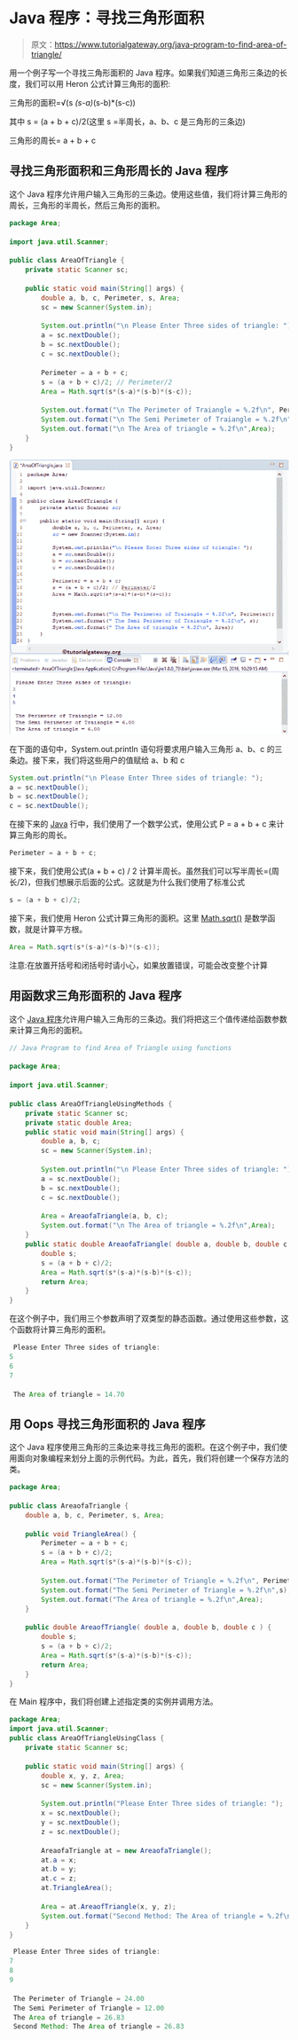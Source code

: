 # Java 程序：寻找三角形面积

> 原文：<https://www.tutorialgateway.org/java-program-to-find-area-of-triangle/>

用一个例子写一个寻找三角形面积的 Java 程序。如果我们知道三角形三条边的长度，我们可以用 Heron 公式计算三角形的面积:

三角形的面积=√(s *(s-a)*(s-b)*(s-c))

其中 s = (a + b + c)/2(这里 s =半周长，a、b、c 是三角形的三条边)

三角形的周长= a + b + c

## 寻找三角形面积和三角形周长的 Java 程序

这个 Java 程序允许用户输入三角形的三条边。使用这些值，我们将计算三角形的周长，三角形的半周长，然后三角形的面积。

```java
package Area;

import java.util.Scanner;

public class AreaOfTriangle {
	private static Scanner sc;

	public static void main(String[] args) {
		double a, b, c, Perimeter, s, Area;
		sc = new Scanner(System.in);

		System.out.println("\n Please Enter Three sides of triangle: ");
		a = sc.nextDouble();
		b = sc.nextDouble();
		c = sc.nextDouble();

		Perimeter = a + b + c;
		s = (a + b + c)/2; // Perimeter/2
		Area = Math.sqrt(s*(s-a)*(s-b)*(s-c));

		System.out.format("\n The Perimeter of Traiangle = %.2f\n", Perimeter);
		System.out.format("\n The Semi Perimeter of Traiangle = %.2f\n",s);
		System.out.format("\n The Area of triangle = %.2f\n",Area);
	}
}

```

![Java Program to find Area Of Triangle 1](img/37ad830996ac91c25665eaaada0023ff.png)

在下面的语句中，System.out.println 语句将要求用户输入三角形 a、b、c 的三条边。接下来，我们将这些用户的值赋给 a、b 和 c

```java
System.out.println("\n Please Enter Three sides of triangle: ");
a = sc.nextDouble();
b = sc.nextDouble();
c = sc.nextDouble();
```

在接下来的 [Java](https://www.tutorialgateway.org/java-tutorial/) 行中，我们使用了一个数学公式，使用公式 P = a + b + c 来计算三角形的周长。

```java
Perimeter = a + b + c;
```

接下来，我们使用公式(a + b + c) / 2 计算半周长。虽然我们可以写半周长=(周长/2)，但我们想展示后面的公式。这就是为什么我们使用了标准公式

```java
s = (a + b + c)/2;
```

接下来，我们使用 Heron 公式计算三角形的面积。这里 [Math.sqrt()](https://www.tutorialgateway.org/java-sqrt-function/) 是数学函数，就是计算平方根。

```java
Area = Math.sqrt(s*(s-a)*(s-b)*(s-c));
```

注意:在放置开括号和闭括号时请小心，如果放置错误，可能会改变整个计算

## 用函数求三角形面积的 Java 程序

这个 [Java 程序](https://www.tutorialgateway.org/learn-java-programs/)允许用户输入三角形的三条边。我们将把这三个值传递给函数参数来计算三角形的面积。

```java
// Java Program to find Area of Triangle using functions 

package Area;

import java.util.Scanner;

public class AreaOfTriangleUsingMethods {
	private static Scanner sc;
    private static double Area;
	public static void main(String[] args) {
		double a, b, c;
		sc = new Scanner(System.in);

		System.out.println("\n Please Enter Three sides of triangle: ");
		a = sc.nextDouble();
		b = sc.nextDouble();
		c = sc.nextDouble();

		Area = AreaofaTriangle(a, b, c);
		System.out.format("\n The Area of triangle = %.2f\n",Area);
	}
	public static double AreaofaTriangle( double a, double b, double c ) {
		double s;
		s = (a + b + c)/2;
		Area = Math.sqrt(s*(s-a)*(s-b)*(s-c));
		return Area;
	}
}
```

在这个例子中，我们用三个参数声明了双类型的静态函数。通过使用这些参数，这个函数将计算三角形的面积。

```java
 Please Enter Three sides of triangle: 
5
6
7

 The Area of triangle = 14.70
```

## 用 Oops 寻找三角形面积的 Java 程序

这个 Java 程序使用三角形的三条边来寻找三角形的面积。在这个例子中，我们使用面向对象编程来划分上面的示例代码。为此，首先，我们将创建一个保存方法的类。

```java
package Area;

public class AreaofaTriangle {
	double a, b, c, Perimeter, s, Area;

	public void TriangleArea() { 
		Perimeter = a + b + c;
		s = (a + b + c)/2; 
		Area = Math.sqrt(s*(s-a)*(s-b)*(s-c));

		System.out.format("The Perimeter of Triangle = %.2f\n", Perimeter);
		System.out.format("The Semi Perimeter of Triangle = %.2f\n",s);
		System.out.format("The Area of triangle = %.2f\n",Area);
	}

	public double AreaofTriangle( double a, double b, double c ) {
		double s;
		s = (a + b + c)/2;
		Area = Math.sqrt(s*(s-a)*(s-b)*(s-c));
		return Area;
	}
}
```

在 Main 程序中，我们将创建上述指定类的实例并调用方法。

```java
package Area;
import java.util.Scanner;
public class AreaOfTriangleUsingClass {
	private static Scanner sc;

	public static void main(String[] args) {
		double x, y, z, Area;
		sc = new Scanner(System.in);

		System.out.println("Please Enter Three sides of triangle: ");
		x = sc.nextDouble();
		y = sc.nextDouble();
		z = sc.nextDouble();

		AreaofaTriangle at = new AreaofaTriangle();
		at.a = x;
		at.b = y;
		at.c = z;
		at.TriangleArea();

		Area = at.AreaofTriangle(x, y, z);
		System.out.format("Second Method: The Area of triangle = %.2f\n", Area);
	}
}
```

```java
 Please Enter Three sides of triangle: 
7
8
9

 The Perimeter of Triangle = 24.00
 The Semi Perimeter of Triangle = 12.00
 The Area of triangle = 26.83
 Second Method: The Area of triangle = 26.83
```